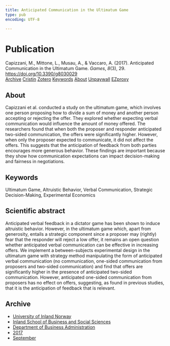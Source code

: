 ```yaml
---
title: Anticipated Communication in the Ultimatum Game
type: pub
encoding: UTF-8

---
```

<h1>Publication</h1>
<article id="csl-bib-container-9STHYF8H" class="csl-bib-container">
  <div class="csl-bib-body"> <div class="csl-entry">Capizzani, M., Mittone, L., Musau, A., &#38; Vaccaro, A. (2017). Anticipated Communication in the Ultimatum Game. <i>Games</i>, <i>8</i>(3), 29. <a href="https://doi.org/10.3390/g8030029">https://doi.org/10.3390/g8030029</a></div> </div>
  <div class="csl-bib-buttons">
    <a href="#taxonomy-article-9STHYF8H" alt="archive" class="csl-bib-button">Archive</a>
    <a href="https://app.cristin.no/results/show.jsf?id=1498181" alt="Cristin" class="csl-bib-button">Cristin</a>
    <a href="http://zotero.org/groups/5881554/items/9STHYF8H" alt="Zotero" class="csl-bib-button">Zotero</a>
    <a href="#keywords-article-9STHYF8H" alt="keywords" class="csl-bib-button">Keywords</a>
    <a href="#about-article-9STHYF8H" alt="about_pub" class="csl-bib-button">About</a>
    <a href="https://www.mdpi.com/2073-4336/8/3/29/pdf?version=1500042478" alt="Unpaywall" class="csl-bib-button">Unpaywall</a>
    <a href="https://www.mdpi.com/2073-4336/8/3/29/pdf?version=1500042478" alt="EZproxy" class="csl-bib-button">EZproxy</a>
  </div>
  <div id="csl-bib-meta-container-9STHYF8H"></div>
</article>
<div id="csl-bib-meta-9STHYF8H" class="csl-bib-meta">
  <article id="about-article-9STHYF8H" class="about_pub-article">
    <h1>About</h1>
    Capizzani et al. conducted a study on the ultimatum game, which involves one person proposing how to divide a sum of money and another person accepting or rejecting the offer. They explored whether expecting verbal communication would influence the amount of money offered. The researchers found that when both the proposer and responder anticipated two-sided communication, the offers were significantly higher. However, when only the proposer expected to communicate, it did not affect the offers. This suggests that the anticipation of feedback from both parties encourages more generous behavior. These findings are important because they show how communication expectations can impact decision-making and fairness in negotiations.
  </article>
  <article id="keywords-article-9STHYF8H" class="keywords-article">
    <h1>Keywords</h1>
    Ultimatum Game, Altruistic Behavior, Verbal Communication, Strategic Decision-Making, Experimental Economics
  </article>
  <article id="abstract-article-9STHYF8H" class="abstract-article">
    <h1>Scientific abstract</h1>
    Anticipated verbal feedback in a dictator game has been shown to induce altruistic behavior. However, in the ultimatum game which, apart from generosity, entails a strategic component since a proposer may (rightly) fear that the responder will reject a low offer, it remains an open question whether anticipated verbal communication can be effective in increasing offers. We implement a between-subjects experimental design in the ultimatum game with strategy method manipulating the form of anticipated verbal communication (no communication, one-sided communication from proposers and two-sided communication) and find that offers are significantly higher in the presence of anticipated two-sided communication. However, anticipated one-sided communication from proposers has no effect on offers, suggesting, as found in previous studies, that it is the anticipation of feedback that is relevant.
  </article>
  <article id="taxonomy-article-9STHYF8H" class="taxonomy-article">
    <h1>Archive</h1>
    <ul>
      <li>
        <a href="/en/archive/?key=3DCRN523">University of Inland Norway</a>
      </li>
      <li>
        <a href="/en/archive/?key=DU8Q9LN9">Inland School of Business and Social Sciences</a>
      </li>
      <li>
        <a href="/en/archive/?key=3IQA89I8">Department of Business Administration</a>
      </li>
      <li>
        <a href="/en/archive/?key=XK3XPH22">2017</a>
      </li>
      <li>
        <a href="/en/archive/?key=U5DMPA56">September</a>
      </li>
    </ul>
  </article>
</div>
